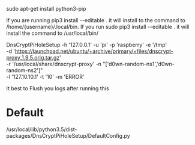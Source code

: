 
sudo apt-get install python3-pip




	
If you are running pip3 install --editable . it will install to the command to /home/{username}/.local/bin. If you run sudo pip3 install --editable . it will install the command to /usr/local/bin/




DnsCryptPiHoleSetup -h '127.0.0.1' -u 'pi' -p 'raspberry' -e '/tmp' \
 -d 'https://launchpad.net/ubuntu/+archive/primary/+files/dnscrypt-proxy_1.9.5.orig.tar.gz' \
 -r '/usr/local/share/dnscrypt-proxy' -n "['d0wn-random-ns1','d0wn-random-ns2']" \
 -l '127.10.10.1' -t '10' -m 'ERROR'
 
 
 It best to Flush you logs after running this
 
 
 # Default
 /usr/local/lib/python3.5/dist-packages/DnsCryptPiHoleSetup/DefaultConfig.py